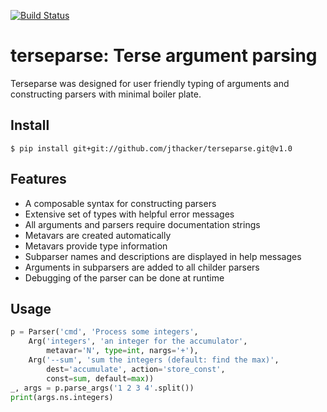 [![Build Status](https://travis-ci.org/jthacker/terseparse.svg?branch=master)](https://travis-ci.org/jthacker/terseparse.svg?branch=master)

# terseparse: Terse argument parsing
Terseparse was designed for user friendly typing of arguments and constructing parsers with minimal boiler plate.

## Install
```
$ pip install git+git://github.com/jthacker/terseparse.git@v1.0
```

## Features
- A composable syntax for constructing parsers
- Extensive set of types with helpful error messages
- All arguments and parsers require documentation strings
- Metavars are created automatically
- Metavars provide type information
- Subparser names and descriptions are displayed in help messages
- Arguments in subparsers are added to all childer parsers
- Debugging of the parser can be done at runtime


## Usage
```python
p = Parser('cmd', 'Process some integers',
    Arg('integers', 'an integer for the accumulator',
        metavar='N', type=int, nargs='+'),
    Arg('--sum', 'sum the integers (default: find the max)',
        dest='accumulate', action='store_const',
        const=sum, default=max))
_, args = p.parse_args('1 2 3 4'.split())
print(args.ns.integers)
```
